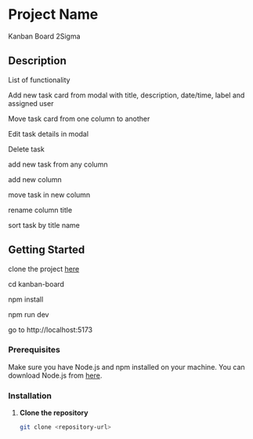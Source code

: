 # Project Name
Kanban Board 2Sigma

## Description
List of functionality

Add new task card from modal with title, description, date/time, label and assigned user

Move task card from one column to another 

Edit task details in modal

Delete task 

add new task from any column

add new column

move task in new column

rename column title

sort task by title name

## Getting Started
clone the project [here](https://github.com/Ranjan054/kanban-board)

cd kanban-board

npm install

npm run dev

go to http://localhost:5173

### Prerequisites
Make sure you have Node.js and npm installed on your machine. You can download Node.js from [here](https://nodejs.org/).

### Installation

1. **Clone the repository**
   ```bash
   git clone <repository-url>
